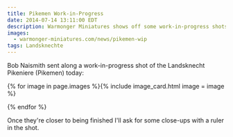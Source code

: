 ```yaml
---
title: Pikemen Work-in-Progress
date: 2014-07-14 13:11:00 EDT
description: Warmonger Miniatures shows off some work-in-progress shots of the Landsknecht Pikeniere (Pikemen) that have been comissioned from Bob Naismith.
images:
  - warmonger-miniatures.com/news/pikemen-wip
tags: Landsknechte
---
```

Bob Naismith sent along a work-in-progress shot of the Landsknecht Pikeniere (Pikemen) today:

{% for image in page.images %}{% include image_card.html image = image %}

{% endfor %}

Once they're closer to being finished I'll ask for some close-ups with a ruler in the shot.